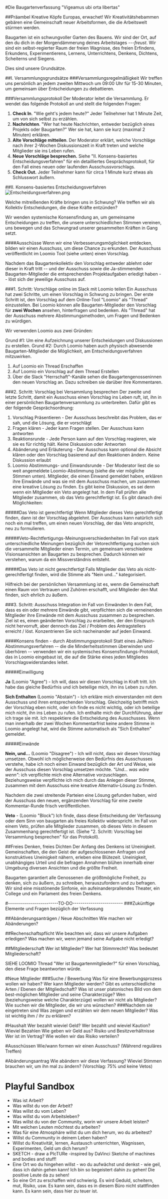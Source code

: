 #Die Baugartenverfassung
"Vigeamus ubi orta libertas"

##Präambel
Kreative Köpfe Europas, erwachet! Wir Kreativitätshebammen gebären eine Gemeinschaft neuer Arbeitsformen, die die Arbeitswelt stürmen werden.

Baugarten ist ein schwungvoller Garten des Bauens. Wir sind der Ort, auf den du dich in der Morgendämmerung deines Arbeitstages ---_freust_. Wir sind ein selbst-regierter Raum der freien Wagnisse, des freien Erfindens, Erkundens, Experimentierens, Lernens, Unterrichtens, Denkens, Dichtens, Scheiterns und Siegens.

Dies sind unsere Grundsätze.

##I. Versammlungsgrundsätze
###Versammlungsregelmäßigkeit
Wir treffen uns persönlich an jedem zweiten Mittwoch um 09:00 Uhr für 15-30 Minuten, um gemeinsam über Entscheidungen zu debattieren.

###Versammlungsprotokoll
Der Moderator leitet die Versammlung. Er wendet das folgende Protokoll an und stellt die folgenden Fragen:

1. **Check In**. "Wie geht's jedem heute?" Jeder Teilnehmer hat 1 Minute Zeit, um von sich selbst zu erzählen.
2. **Nachrichten**. "Wer hat heute Nachrichten, entweder bezüglich eines Projekts oder Baugarten?" Wer sie hat, kann sie kurz (maximal 2 Minuten) erklären.
3. **Alte Vorschläge mitteilen**. Der Moderator erklärt, welche Vorschläge nach ihrer 2-Wochen Diskussionszeit in Kraft treten und welche Mitglieder sie ins Leben rufen.
4. **Neue Vorschläge besprechen.** Siehe "II. Konsens-basiertes Entscheidungsverfahren" für ein detailliertes Gesprächsprotokoll, für den Fall eines neuen oder laufenden Ausschussvorschlags.
5. **Check Out.** Jeder Teilnehmer kann für circa 1 Minute kurz etwas als Schlusswort äußern.
 
##II. Konsens-basiertes Entscheidungsverfahren
![Entscheidungsverfahren.png](Entscheidungsverfahren.png)

Welche mitreißenden Kräfte bringen uns in Schwung? Wie treffen wir als Kollektiv Entscheidungen, die diese Kräfte entzünden? 

Wir wenden systemische Konsensfindung an, um gemeinsame Entscheidungen zu treffen, die unsere unterschiedlichen Stimmen vereinen, uns bewegen und das Schwungrad unserer gesammelten Kräften in Gang setzt.

####Ausschüsse
Wenn wir eine Verbesserungsmöglichkeit entdecken, bilden wir einen Ausschuss, um diese Chance zu erkunden. Der Ausschuss veröffentlicht im Loomio Tool (siehe unten) einen Vorschlag.

Nachdem das Baugartenkollektiv den Vorschlag entweder ablehnt oder dieser in Kraft tritt -- und der Ausschuss sowie die Ja-stimmenden Baugarten-Mitglieder die entsprechenden Projektaufgaben erledigt haben -- löst sich der jeweilige Ausschuss auf.

###1. Schritt: Vorschläge online im Slack mit Loomio teilen
Ein Ausschuss hat zwei Schritte, um einen Vorschlag in Schwung zu bringen. Der erste Schritt ist, den Vorschlag auf dem Online-Tool "Loomio" als "Thread" einzustellen. Bei Loomio können alle Baugarten-Mitglieder den Vorschlag für **zwei Wochen** ansehen, hinterfragen und bedenken. Als "Thread" hat der Ausschuss mehrere Abstimmungsmethoden, um Fragen und Bedenken zu würdigen.

Wir verwenden Loomio aus zwei Gründen:

Grund #1: Um eine Aufzeichnung unserer Entscheidungen und Diskussionen zu erstellen.
Grund #2: Durch Loomio haben auch physisch abwesende Baugarten-Mitglieder die Möglichkeit, am Entscheidungsverfahren mitzuwirken.

1. Auf Loomio ein Thread Erschaffen
2. Auf Loomio ein Vorschlag auf dem Thread Erstellen
3. Über die Slack "Herrschaft"-Kanäle sehen die Baugartengenosseninnen den neuen Vorschlag an. Dazu schreiben sie darüber ihre Kommentaren.

###2. Schritt: Vorschlag bei Versammlung besprechen
Der zweite und letzte Schritt, damit ein Ausschuss einen Vorschlag ins Leben ruft, ist, ihn in einer persönlichen Baugartenversammlung zu unterbreiten. Dafür gibt es der folgende Gesprächsordnung:

1. Vorschlag Präsentieren - Der Ausschuss beschreibt das Problem, das er sah, und die Lösung, die er vorschlägt
2. Fragen klären - Jeder kann Fragen stellen. Der Ausschuss kann antworten
3. Reaktionsrunde - Jede Person kann auf den Vorschlag reagieren, wie sie es für richtig hält. Keine Diskussion oder Antworten
4. Abänderung und Erläuterung - Der Ausschuss kann optional die Absicht klären oder den Vorschlag basierend auf den Reaktionen ändern. Keine Diskussion erlaubt
5. Loomio Abstimmungs- und Einwandsrunde - Der Moderator liest die so weit angemeldete Loomio-Abstimmung (siehe die vier mögliche Stimmen unten). Mitglieder, die einen Einwand gemeldet haben, erklären ihre Einwände und was sie mit dem Ausschuss machen, um zusammen eine kreative Lösung zu finden. Es gibt keine Diskussion, es sei denn wenn ein Mitglieder ein Veto angelegt hat. In dem Fall prüfen alle Mitglieder zusammen, ob das Veto gerechtfertigt ist. Es gibt danach drei Möglichkeiten:

#####Das Veto ist gerechtfertigt 
Wenn Mitglieder dieses Veto gerechtfertigt finden, dann ist der Vorschlag abgelehnt. Der Ausschuss kann natürlich sich noch ein mal treffen, um einen neuen Vorschlag, der das Veto anspricht, neu zu formulieren.

#####Veto-Rechtfertigungs-Meinungsverschiedenheiten
Im Fall von stark unterschiedliche Meinungen bezüglich der Vetorechtfertigung suchen sich die versammelte Mitglieder einen Termin, um gemeinsam verschiedene Visionsansichten an Baugarten zu besprechen. Dadurch können wir verstehen, warum da ein Missverständnis entsteht.

#####Das Veto ist nicht gerechtfertigt
Falls Mitglieder das Veto als nicht-gerechtfertigt finden, wird die Stimme als "Nein und..." kategorisiert.

Hilfreich bei der persönlichen Versammlung ist es, wenn die Gemeinschaft einen Raum von Vertrauen und Zuhören erschafft, und Mitglieder den Mut finden, sich ehrlich zu äußern.

###3. Schritt: Ausschuss Integration im Fall von Einwänden
In dem Fall, dass es ein oder mehrere Einwände gibt, verpflichten sich die verneinenden Mitglieder ihre Einwände mit dem Ausschuss zusammen zu besprechen. Ziel ist es, einen geänderten Vorschlag zu erarbeiten, der den Einspruch nicht hervorruft, aber dennoch das Ziel / Problem des Antragstellers erreicht / löst. Konzentrieren Sie sich nacheinander auf jeden Einwand.

####Konsens finden - durch Abstimmungsprotokoll
Statt eines Ja/Nein-Abstimmungsverfahren -- die die Minderheitsstimmen überwinden und überhören -- verwenden wir ein systemisches Konsensfindungs-Protokoll, das in Loomio eingebaut ist, die auf die Stärke eines jeden Mitgliedes Vorschlagswiderstandes leitet.

#####Einwilligung

**Ja** (Loomio "Agree") - Ich will, dass wir diesen Vorschlag in Kraft tritt. Ich habe das gleiche Bedürfnis und ich beteilige mich, ihn ins Leben zu rufen.

**Sich Enthalten** (Loomio "Abstain") -  Ich erkläre mich einverstanden mit dem Ausschuss und ihren entsprechenden Vorschlag. Gleichzeitig betrifft mich der Vorschlag eben nicht, oder ich finde es nicht wichtig, oder ich beteilige mich nicht, ihn ins Leben zu rufen. Ich enthalte mich der Durchführung, aber ich trage sie mit. Ich respektiere die Entscheidung des Ausschusses. Wenn man innerhalb der zwei Wochen Kommentarfrist keine andere Stimme in Loomio angelegt hat, wird die Stimme automatisch als "Sich Enthalten" gemeldet.

#####Einwände

**Nein, und...** (Loomio "Disagree") - Ich will nicht, dass wir diesen Vorschlag umsetzen. Obwohl ich möglicherweise den Bedürfnis des Ausschusses verstehe, habe ich noch einen Einwand bezüglich der Art und Weise, wie der Ausschuss diesen Vorschlag umsetzen möchte. _"Und... was wäre wenn"_: ich verpflichte mich eine Alternative vorzuschlagen. Beziehungsweise verpflichte ich mich durch das Anlegen dieser Stimme, zusammen mit dem Ausschuss eine kreative Alternativ-Lösung zu finden. 

Nachdem die zwei streitende Parteien eine Lösung gefunden haben, wird der Ausschuss den neuen, ergänzenden Vorschlag für eine zweite Kommentar-Runde frisch veröffentlichen.

**Veto** - (Loomio "Block") Ich finde, dass diese Entscheidung der Verfassung oder dem Sinn von baugarten als freies Kollektiv widerspricht. Im Fall von einem Veto, prüfen alle Mitglieder zusammen, ob dieses Veto in diesem Zusammenhang gerechtfertigt ist. (Siehe "2. Schritt: Vorschlag bei Versammlung besprechen" für das Protokoll).

##Freies Denken, freies Dichten
Der Anfang des Denkens ist Uneinigkeit. Gemeinschaften, die den Geist der aufgeschlossenen Anfragen und konstruktives Uneinigkeit nähern, erleben eine Blütezeit. Uneinigkeit, unabhängiges Urteil und die befragen Annahmen blühen innerhalb einer Umgebung diversen Ansichten und die größte Freiheit.

Baugarten garantiert alle Genossenen die größtmögliche Freiheit, zu denken, sich zu äußern, zu schreiben, herauszufordern und zu befragen. Wir sind eine misstönende Sinfonie, ein aufeinanderprallendes Theater, ein College und ein Parlament des freien Denkens.


#-------------------------TO-DO-------------------------
###Zukünftige Elemente und Fragen bezüglich der Verfassung



##Abänderungsanträgen / Neue Abschnitten
Wie machen wir Abänderungen?

##Rechenschaftspflicht
Wie beachten wir, dass wir unsere Aufgaben erledigen?
Was machen wir, wenn jemand seine Aufgabe nicht erledigt?

##Mitgliederschaft
Wer ist Mitglieder?
Wer hat Stimmrecht?
Was bedeutet Mitgliederschaft?

SIEHE LOOMIO Thread "Wer ist Baugartenmitglieder?" für einen Vorschlag, den diese Frage beantworten würde.

#Neue Mitglieder
###Suche / Bewerbung
Was für eine Bewerbungsprozess wollen wir haben?
Wer kann Mitglieder werden?
Gibt es unterschiedliche Arten / Ebenen der Mitgliedschaft?
Was ist unser platonisches Bild von dem best-möglichen Mitglieder und seine Charakterzüge?
Wen (beziehungsweise welche Charakterzüge) wollen wir nicht als Mitglieder?
Wie suchen wir die Mitglieder, die wir uns wünschen?
###Nachdem sie eingetreten sind
Was zeigen und erzählen wir dem neuen Mitglieder? Was ist wichtig ihm / ihr zu erklären?

#Haushalt
Wer bezahlt wieviel Geld? Wer bezahlt und wieviel Kaution?
Wieviel Bezahlen 
Wie geben wir Geld aus?
Risiko und Besitzverhältnisse
Wer ist im Vertrag?
Wie wollen wir das Risiko verteilen?

#Ausschüssen
Wie/wann formen wir einen Ausschuss? (Während reguläres Treffen)


#Abänderungsantrag
Wie abändern wir diese Verfassung? 
Wieviel Stimmen brauchen wir, um ihn mal zu ändern? (Vorschlag: 75% und keine Vetos)


# Playful Sandbox
- Was ist Arbeit?
- Was willst du von der Arbeit?
- Was willst du vom Leben? 
- Was willst du vom Arbeitsleben?
- Was willst du von der Community, worin wir unsere Arbeit leisten?
- Mit welchen Leuten möchtest du arbeiten?
- Was für eine Atmosphäre willst du um dich herum, wo du arbeitest?
- Willst du Community in deinem Leben haben?
- Willst du Kreativität, lernen, Austausch unterrichten, Wagnissen, Experimenten, Geld um dich herum?
- SKETCH - draw a PIcTURe -inspired by DaVinci Sketche of machines and bodies and stuff!
- Eine Ort wo du hingehen willst - wo du aufwächst und denkst - wie geil, dass ich dahin gehen kann! Ich bin so begeistert dahin zu gehen! Die positive Leute da zu sehen!
- So eine Ort zu erschaffen wird schwierig. Es wird Geduld, scheitern, mut, Risiko, usw. Es kann sein, dass es in diesem Büro nicht stattfinden kann. Es kann sein, dass hier zu teuer ist. 
